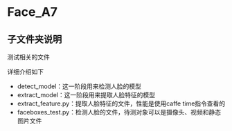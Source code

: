 # Face_A7

## 子文件夹说明
测试相关的文件

详细介绍如下
- detect_model：这一阶段用来检测人脸的模型
- extract_model：这一阶段用来提取人脸特征的模型
- extract_feature.py：提取人脸特征的文件，性能是使用caffe time指令查看的
- faceboxes_test.py：检测人脸的文件，待测对象可以是摄像头、视频和静态图片文件